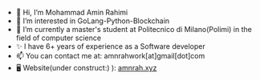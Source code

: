 - 👋 Hi, I’m Mohammad Amin Rahimi
- 👀 I’m interested in GoLang-Python-Blockchain
- 🌱 I’m currently a master's student at Politecnico di Milano(Polimi) in the field of computer science
- ✨ I have 6+ years of experience as a Software developer
- 📫 You can contact me at: amnrahwork[at]gmail[dot]com
- :desktop_computer: Website(under construct:) ): [amnrah.xyz
](https://amnrah.xyz/)
